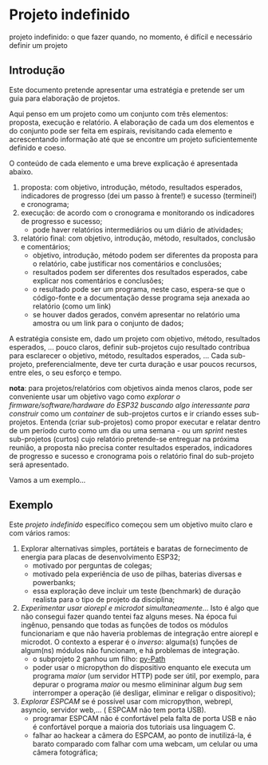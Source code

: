 # Projeto indefinido

projeto indefinido: o que fazer quando, no momento, é difícil e necessário definir um projeto

## Introdução

Este documento pretende apresentar uma estratégia e pretende ser um guia para elaboração de projetos.

Aqui penso em um projeto como um conjunto com três elementos: proposta, execução e relatório. A elaboração de cada um dos elementos e do conjunto pode ser feita em espirais, revisitando cada elemento e acrescentando informação até que se encontre um projeto suficientemente definido e coeso. 

O conteúdo de cada elemento e uma breve explicação é apresentada abaixo.

1. proposta: com objetivo, introdução, método, resultados esperados, indicadores de progresso (dei um passo à frente!) e sucesso (terminei!) e cronograma; 
2. execução: de acordo com o cronograma e monitorando os indicadores de progresso e sucesso;
   - pode haver relatórios intermediários ou um diário de atividades;
3. relatório final: com objetivo, introdução, método, resultados, conclusão e comentários;
   - objetivo, introdução, método podem ser diferentes da proposta para o relatório, cabe justificar nos comentários e conclusões;
   - resultados podem ser diferentes dos resultados esperados, cabe explicar nos comentários e conclusões;
   - o resultado pode ser um programa, neste caso, espera-se que o código-fonte e a documentação desse programa seja anexada ao relatório (como um link)
   - se houver dados gerados, convém apresentar no relatório uma amostra ou um link para o conjunto de dados;
     
A estratégia consiste em, dado um projeto com objetivo, método, resultados esperados, ... pouco claros, definir sub-projetos cujo resultado contribua para esclarecer o objetivo, método, resultados esperados, ... Cada sub-projeto, preferencialmente, deve ter curta duração e usar poucos recursos, entre eles, o seu esforço e tempo.

**nota**: para projetos/relatórios com objetivos ainda menos claros, pode ser conveniente usar um objetivo vago como *explorar o firmware/software/hardware do ESP32 buscando algo interessante para construir* como um *container* de sub-projetos curtos e ir criando esses sub-projetos. Entenda (criar sub-projetos) como propor executar e relatar dentro de um período curto como um dia ou uma semana - ou um *sprint* nestes sub-projetos (curtos) cujo relatório pretende-se entreguar na próxima reunião, a proposta não precisa conter resultados esperados, indicadores de progresso e sucesso e cronograma pois o relatório final do sub-projeto será apresentado.

Vamos a um exemplo...

## Exemplo

Este *projeto indefinido* específico começou sem um objetivo muito claro e com vários ramos:
  
1. Explorar alternativas simples, portáteis e baratas de fornecimento de energia para placas de desenvolvimento ESP32;
   - motivado por perguntas de colegas;
   - motivado pela experiência de uso de pilhas, baterias diversas e powerbanks;
   - essa exploração deve incluir um teste (benchmark) de duração realista para o tipo de projeto da disciplina;
2. *Experimentar usar aiorepl e microdot simultaneamente*... Isto é algo que não consegui fazer quando tentei faz alguns meses. Na época fui ingênuo, pensando que todas as funções de todos os módulos funcionariam e que não haveria problemas de integração entre aiorepl e microdot. O contexto a esperar é o *inverso*: alguma(s) funções de algum(ns) módulos não funcionam, e há problemas de integração.
   - o subprojeto 2 ganhou um filho: [py-Path](projetos/py-Path)  
   - poder usar o micropython do dispositivo enquanto ele executa um programa *maior* (um servidor HTTP) pode ser útil, por exemplo, para depurar o programa *maior* ou mesmo elimininar algum *bug* sem interromper a operação (ié desligar, eliminar e religar o dispositivo);
3. *Explorar ESPCAM* se é possível usar com micropython, webrepl, asyncio, servidor web,... ( ESPCAM não tem porta USB).
   - programar ESPCAM não é confortável pela falta de porta USB e não é confortável porque a maioria dos tutoriais usa linguagem C.
   - falhar ao hackear a câmera do ESPCAM, ao ponto de inutilizá-la, é barato comparado com falhar com uma webcam, um celular ou uma câmera fotográfica;

 
